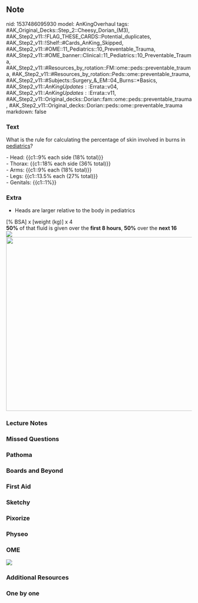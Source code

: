 ## Note
nid: 1537486095930
model: AnKingOverhaul
tags: #AK_Original_Decks::Step_2::Cheesy_Dorian_(M3), #AK_Step2_v11::!FLAG_THESE_CARDS::Potential_duplicates, #AK_Step2_v11::!Shelf::#Cards_AnKing_Skipped, #AK_Step2_v11::#OME::11_Pediatrics::10_Preventable_Trauma, #AK_Step2_v11::#OME_banner::Clinical::11_Pediatrics::10_Preventable_Trauma, #AK_Step2_v11::#Resources_by_rotation::FM::ome::peds::preventable_trauma, #AK_Step2_v11::#Resources_by_rotation::Peds::ome::preventable_trauma, #AK_Step2_v11::#Subjects::Surgery_&_EM::04_Burns::*Basics, #AK_Step2_v11::$AnKingUpdates::$Errata::v04, #AK_Step2_v11::$AnKingUpdates::$Errata::v11, #AK_Step2_v11::Original_decks::Dorian::fam::ome::peds::preventable_trauma, #AK_Step2_v11::Original_decks::Dorian::peds::ome::preventable_trauma
markdown: false

### Text
What is the rule for calculating the percentage of skin involved in
burns in <u>pediatrics</u>?
<div>
  <div>
    - Head: {{c1::9% each side (18% total)}}
  </div>
  <div>
    - Thorax: {{c1::18% each side (36% total)}}
  </div>
  <div>
    - Arms: {{c1::9% each (18% total)}}
  </div>
  <div>
    - Legs: {{c1::13.5% each (27% total)}}
  </div>
  <div>
    - Genitals: {{c1::1%}}
  </div>
</div>

### Extra
- Heads are larger relative to the body in pediatrics
<div>
  [% BSA] x [weight (kg)] x 4
</div>
<div>
  <b>50%</b> of that fluid is given over the <b>first 8 hours</b>,
  <b>50%</b> over the <b>next 16</b>
</div>
<div><img src="Rule-of-nines.png" style="" class=""> <img src=
"treating-young-children-injured-by-third-degree-burns.jpg" class=
"" style="height: 471.828px; width: 546px;"></div>

### Lecture Notes


### Missed Questions


### Pathoma


### Boards and Beyond


### First Aid


### Sketchy


### Pixorize


### Physeo


### OME
<div class="ome-widget">
  <a href=
  "https://onlinemeded.org/spa/pediatrics/preventable-trauma/acquire?ref=anki">
  <img src="_OME_AnkiFlashcards_Lesson_6.png"></a>
</div>

### Additional Resources


### One by one

